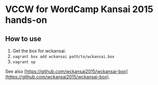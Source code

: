 # VCCW for WordCamp Kansai 2015 hands-on

## How to use

1. Get the box for wckansai.
1. `vagrant box add wckansai path/to/wckansai.box`
1. `vagrant up`

See also [https://github.com/wckansai2015/wckansai-box](https://github.com/wckansai2015/wckansai-box).
